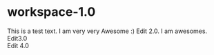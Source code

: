 workspace-1.0
=============

This is a test text. I am very very Awesome :)
Edit 2.0. I am awesomes.
Edit3.0  
Edit 4.0